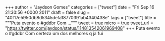 
+++
author = "Jaydson Gomes"
categories = ["tweet"]
date = "Fri Sep 16 21:30:56 +0000 2011"
draft = false
slug = "40f17e5950db8d5345defa18770391ab4340438e"
tags = ["tweet"]
title = """Puta evento o #gddbr Com ..."""
tweet = true
micro = true
tweet_url = "https://twitter.com/jaydson/status/114813542061969408"
+++
Puta evento o #gddbr Com certeza um dos melhores q ja fui
